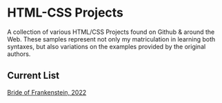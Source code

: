 # HTML-CSS Projects
 A collection of various HTML/CSS Projects found on Github & around the Web.  These samples represent not only my matriculation in learning both syntaxes, but also variations on the examples provided by the original authors.

## Current List ##

[Bride of Frankenstein, 2022](https://github.com/bobkarr72/HTML-CSS-Projects/blob/master/frankenstein/index.html)
